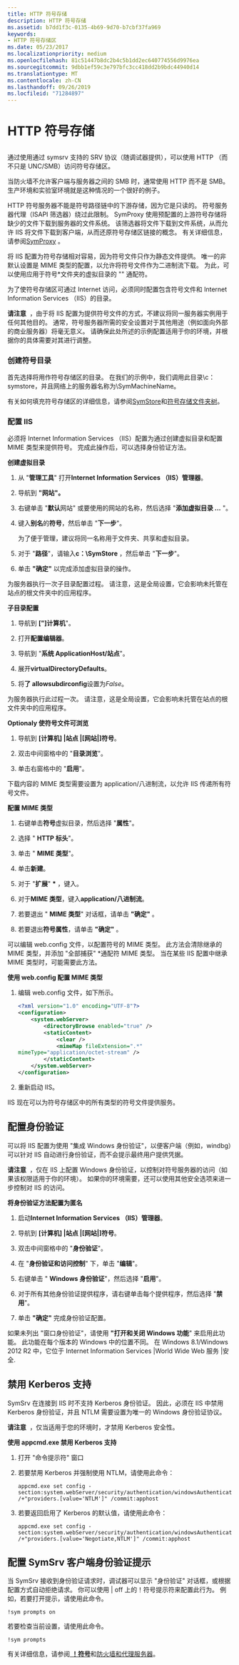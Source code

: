 ```yaml
---
title: HTTP 符号存储
description: HTTP 符号存储
ms.assetid: b7dd1f3c-0135-4b69-9d70-b7cbf37fa969
keywords:
- HTTP 符号存储区
ms.date: 05/23/2017
ms.localizationpriority: medium
ms.openlocfilehash: 81c51447b8dc2b4c5b1dd2ec640774556d9976ea
ms.sourcegitcommit: 9dbb1ef59c3e797bfc3cc418dd2b9bdc44940d14
ms.translationtype: MT
ms.contentlocale: zh-CN
ms.lasthandoff: 09/26/2019
ms.locfileid: "71284897"
---
```

# <a name="http-symbol-stores"></a>HTTP 符号存储


## <span id="ddk_using_other_symbol_stores_dbg"></span><span id="DDK_USING_OTHER_SYMBOL_STORES_DBG"></span>


通过使用通过 symsrv 支持的 SRV 协议（随调试器提供），可以使用 HTTP （而不只是 UNC/SMB）访问符号存储区。

当防火墙不允许客户端与服务器之间的 SMB 时，通常使用 HTTP 而不是 SMB。 生产环境和实验室环境就是这种情况的一个很好的例子。

HTTP 符号服务器不能是符号路径链中的下游存储，因为它是只读的。 符号服务器代理（ISAPI 筛选器）绕过此限制。 SymProxy 使用预配置的上游符号存储将缺少的文件下载到服务器的文件系统。 该筛选器将文件下载到文件系统，从而允许 IIS 将文件下载到客户端，从而还原符号存储区链接的概念。 有关详细信息，请参阅[SymProxy](symproxy.md) 。

将 IIS 配置为符号存储相对容易，因为符号文件只作为静态文件提供。 唯一的非默认设置是 MIME 类型的配置，以允许将符号文件作为二进制流下载。 为此，可以使用应用于符号\*文件夹的虚拟目录的 "" 通配符。

为了使符号存储区可通过 Internet 访问，必须同时配置包含符号文件和 Internet Information Services （IIS）的目录。

**请注意**  ，由于将 IIS 配置为提供符号文件的方式，不建议将同一服务器实例用于任何其他目的。 通常，符号服务器所需的安全设置对于其他用途（例如面向外部的商业服务器）将毫无意义。 请确保此处所述的示例配置适用于你的环境，并根据你的具体需要对其进行调整。

 

### <a name="span-idconfiguring_the_directoriesspanspan-idconfiguring_the_directoriesspancreating-the-symbol-directory"></a><span id="configuring_the_directories"></span><span id="CONFIGURING_THE_DIRECTORIES"></span>创建符号目录

首先选择将用作符号存储区的目录。 在我们的示例中，我们调用此目录\\c： symstore，并且网络上的服务器名称为\\SymMachineName。

有关如何填充符号存储区的详细信息，请参阅[SymStore](symstore.md)和[符号存储文件夹树](symbol-store-folder-tree.md)。

### <a name="span-idconfiguring_iisspanspan-idconfiguring_iisspanconfiguring-iis"></a><span id="configuring_iis"></span><span id="CONFIGURING_IIS"></span>配置 IIS

必须将 Internet Information Services （IIS）配置为通过创建虚拟目录和配置 MIME 类型来提供符号。 完成此操作后，可以选择身份验证方法。

**创建虚拟目录**

1.  从 "**管理工具**" 打开**Internet Information Services （IIS）管理器**。

2.  导航到 **"网站"。**

3.  右键单击 "**默认**网站" 或要使用的网站的名称，然后选择 "**添加虚拟目录 ...** "。

4.  键入**别名**的**符号**，然后单击 "**下一步**"。

    为了便于管理，建议将同一名称用于文件夹、共享和虚拟目录。

5.  对于 "**路径**"，请输入**c：\\SymStore** ，然后单击 "**下一步**"。

6.  单击 **"确定"** 以完成添加虚拟目录的操作。

为服务器执行一次子目录配置过程。 请注意，这是全局设置，它会影响未托管在站点的根文件夹中的应用程序。

**子目录配置**

1.  导航到 **\["\]计算机**"。

2.  打开**配置编辑器**。

3.  导航到 "**系统 ApplicationHost/站点**"。

4.  展开**virtualDirectoryDefaults**。

5.  将**了 allowsubdirconfig**设置为*False*。

为服务器执行此过程一次。 请注意，这是全局设置，它会影响未托管在站点的根文件夹中的应用程序。

**Optionaly 使符号文件可浏览**

1.  导航到 **\[计算机\] |站点 |\[网站|\]符号**。

2.  双击中间窗格中的 "**目录浏览**"。

3.  单击右窗格中的 "**启用**"。

下载内容的 MIME 类型需要设置为 application/八进制流，以允许 IIS 传递所有符号文件。

**配置 MIME 类型**

1. 右键单击**符号**虚拟目录，然后选择 "**属性**"。

2. 选择 " **HTTP 标头**"。

3. 单击 " **MIME 类型**"。

4. 单击**新建**。

5. 对于 "**扩展**" **\*** ，键入。

6. 对于**MIME 类型**，键入**application/八进制流**。

7. 若要退出 " **MIME 类型**" 对话框，请单击 **"确定"** 。

8. 若要退出**符号属性**，请单击 **"确定"** 。

可以编辑 web.config 文件，以配置符号的 MIME 类型。 此方法会清除继承的 MIME 类型，并添加 "全部捕获" \*通配符 MIME 类型。 当在某些 IIS 配置中继承 MIME 类型时，可能需要此方法。

**使用 web.config 配置 MIME 类型**

1.  编辑 web.config 文件，如下所示。

    ```xml
    <?xml version="1.0" encoding="UTF-8"?>
    <configuration>
        <system.webServer>
            <directoryBrowse enabled="true" />
            <staticContent>
                <clear />
                <mimeMap fileExtension=".*" 
    mimeType="application/octet-stream" />
            </staticContent>
        </system.webServer>
    </configuration>
    ```

2.  重新启动 IIS。

IIS 现在可以为符号存储区中的所有类型的符号文件提供服务。

## <a name="span-idconfiguring_authenticationspanspan-idconfiguring_authenticationspanspan-idconfiguring_authenticationspanconfiguring-authentication"></a><span id="Configuring_Authentication"></span><span id="configuring_authentication"></span><span id="CONFIGURING_AUTHENTICATION"></span>配置身份验证


可以将 IIS 配置为使用 "集成 Windows 身份验证"，以便客户端（例如，windbg）可以针对 IIS 自动进行身份验证，而不会提示最终用户提供凭据。

**请注意**  ，仅在 IIS 上配置 Windows 身份验证，以控制对符号服务器的访问（如果该权限适用于你的环境）。 如果你的环境需要，还可以使用其他安全选项来进一步控制对 IIS 的访问。

 

**将身份验证方法配置为匿名**

1.  启动**Internet Information Services （IIS）管理器**。

2.  导航到 **\[计算机\] |站点 |\[网站|\]符号**。

3.  双击中间窗格中的 "**身份验证**"。

4.  在 "**身份验证和访问控制**" 下，单击 "**编辑**"。

5.  右键单击 " **Windows 身份验证**"，然后选择 "**启用**"。

6.  对于所有其他身份验证提供程序，请右键单击每个提供程序，然后选择 "**禁用**"。

7.  单击 **"确定"** 完成身份验证配置。

如果未列出 "窗口身份验证"，请使用 **"打开和关闭 Windows 功能**" 来启用此功能。 此功能在每个版本的 Windows 中的位置不同。 在 Windows 8.1/Windows 2012 R2 中，它位于 Internet Information Services |World Wide Web 服务 |安全.

## <a name="span-iddisable_kerberos_supportspanspan-iddisable_kerberos_supportspanspan-iddisable_kerberos_supportspandisable-kerberos-support"></a><span id="Disable_Kerberos_Support"></span><span id="disable_kerberos_support"></span><span id="DISABLE_KERBEROS_SUPPORT"></span>禁用 Kerberos 支持


SymSrv 在连接到 IIS 时不支持 Kerberos 身份验证。 因此，必须在 IIS 中禁用 Kerberos 身份验证，并且 NTLM 需要设置为唯一的 Windows 身份验证协议。

**请注意**  ，仅当适用于您的环境时，才禁用 Kerberos 安全性。

 

**使用 appcmd.exe 禁用 Kerberos 支持**

1.  打开 "命令提示符" 窗口

2.  若要禁用 Kerberos 并强制使用 NTLM，请使用此命令：

    ```console
    appcmd.exe set config -section:system.webServer/security/authentication/windowsAuthentication /+"providers.[value='NTLM']" /commit:apphost
    ```

3.  若要返回启用了 Kerberos 的默认值，请使用此命令：

    ```console
    appcmd.exe set config -section:system.webServer/security/authentication/windowsAuthentication /+"providers.[value='Negotiate,NTLM']" /commit:apphost
    ```

## <a name="span-idconfiguring_symsrv_client_authentication_promptsspanspan-idconfiguring_symsrv_client_authentication_promptsspanspan-idconfiguring_symsrv_client_authentication_promptsspanconfiguring-symsrv-client-authentication-prompts"></a><span id="Configuring_SymSrv_Client_Authentication_Prompts"></span><span id="configuring_symsrv_client_authentication_prompts"></span><span id="CONFIGURING_SYMSRV_CLIENT_AUTHENTICATION_PROMPTS"></span>配置 SymSrv 客户端身份验证提示


当 SymSrv 接收到身份验证请求时，调试器可以显示 "身份验证" 对话框，或根据配置方式自动拒绝请求。 你可以使用 | off 上的！符号提示符来配置此行为。 例如，若要打开提示，请使用此命令。

```dbgcmd
!sym prompts on
```

若要检查当前设置，请使用此命令。

```dbgcmd
!sym prompts
```

有关详细信息，请参阅[ **！符号**](-sym.md)和[防火墙和代理服务器](firewalls-and-proxy-servers.md)。

 

 





